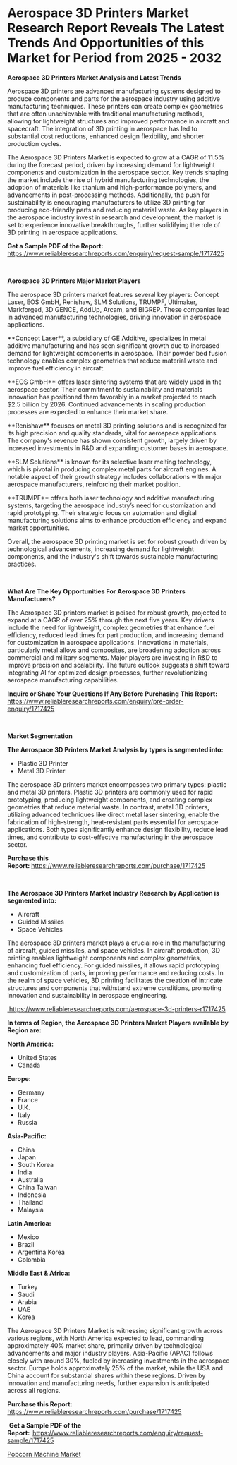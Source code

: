 <p><h1>Aerospace 3D Printers Market Research Report Reveals The Latest Trends And Opportunities of this Market for Period from 2025 - 2032</h1></p><p><strong>Aerospace 3D Printers Market Analysis and Latest Trends</strong></p>
<p><p>Aerospace 3D printers are advanced manufacturing systems designed to produce components and parts for the aerospace industry using additive manufacturing techniques. These printers can create complex geometries that are often unachievable with traditional manufacturing methods, allowing for lightweight structures and improved performance in aircraft and spacecraft. The integration of 3D printing in aerospace has led to substantial cost reductions, enhanced design flexibility, and shorter production cycles.</p><p>The Aerospace 3D Printers Market is expected to grow at a CAGR of 11.5% during the forecast period, driven by increasing demand for lightweight components and customization in the aerospace sector. Key trends shaping the market include the rise of hybrid manufacturing technologies, the adoption of materials like titanium and high-performance polymers, and advancements in post-processing methods. Additionally, the push for sustainability is encouraging manufacturers to utilize 3D printing for producing eco-friendly parts and reducing material waste. As key players in the aerospace industry invest in research and development, the market is set to experience innovative breakthroughs, further solidifying the role of 3D printing in aerospace applications.</p></p>
<p><strong>Get a Sample PDF of the Report:&nbsp;</strong> <a href="https://www.reliableresearchreports.com/enquiry/request-sample/1717425?utm_campaign=2246&utm_medium=2&utm_source=Github&utm_content=ia&utm_term=25032025&utm_id=aerospace-3d-printers">https://www.reliableresearchreports.com/enquiry/request-sample/1717425</a></p>
<p>&nbsp;</p>
<p><strong>Aerospace 3D Printers Major Market Players</strong></p>
<p><p>The aerospace 3D printers market features several key players: Concept Laser, EOS GmbH, Renishaw, SLM Solutions, TRUMPF, Ultimaker, Markforged, 3D GENCE, AddUp, Arcam, and BIGREP. These companies lead in advanced manufacturing technologies, driving innovation in aerospace applications.</p><p>**Concept Laser**, a subsidiary of GE Additive, specializes in metal additive manufacturing and has seen significant growth due to increased demand for lightweight components in aerospace. Their powder bed fusion technology enables complex geometries that reduce material waste and improve fuel efficiency in aircraft.</p><p>**EOS GmbH** offers laser sintering systems that are widely used in the aerospace sector. Their commitment to sustainability and materials innovation has positioned them favorably in a market projected to reach $2.5 billion by 2026. Continued advancements in scaling production processes are expected to enhance their market share.</p><p>**Renishaw** focuses on metal 3D printing solutions and is recognized for its high precision and quality standards, vital for aerospace applications. The company's revenue has shown consistent growth, largely driven by increased investments in R&D and expanding customer bases in aerospace.</p><p>**SLM Solutions** is known for its selective laser melting technology, which is pivotal in producing complex metal parts for aircraft engines. A notable aspect of their growth strategy includes collaborations with major aerospace manufacturers, reinforcing their market position.</p><p>**TRUMPF** offers both laser technology and additive manufacturing systems, targeting the aerospace industry’s need for customization and rapid prototyping. Their strategic focus on automation and digital manufacturing solutions aims to enhance production efficiency and expand market opportunities.</p><p>Overall, the aerospace 3D printing market is set for robust growth driven by technological advancements, increasing demand for lightweight components, and the industry's shift towards sustainable manufacturing practices.</p></p>
<p>&nbsp;</p>
<p><strong>What Are The Key Opportunities For Aerospace 3D Printers Manufacturers?</strong></p>
<p><p>The Aerospace 3D printers market is poised for robust growth, projected to expand at a CAGR of over 25% through the next five years. Key drivers include the need for lightweight, complex geometries that enhance fuel efficiency, reduced lead times for part production, and increasing demand for customization in aerospace applications. Innovations in materials, particularly metal alloys and composites, are broadening adoption across commercial and military segments. Major players are investing in R&D to improve precision and scalability. The future outlook suggests a shift toward integrating AI for optimized design processes, further revolutionizing aerospace manufacturing capabilities.</p></p>
<p><strong>Inquire or Share Your Questions If Any Before Purchasing This Report:</strong> <a href="https://www.reliableresearchreports.com/enquiry/pre-order-enquiry/1717425?utm_campaign=2246&utm_medium=2&utm_source=Github&utm_content=ia&utm_term=25032025&utm_id=aerospace-3d-printers">https://www.reliableresearchreports.com/enquiry/pre-order-enquiry/1717425</a></p>
<p>&nbsp;</p>
<p><strong>Market Segmentation</strong></p>
<p><strong>The Aerospace 3D Printers Market Analysis by types is segmented into:</strong></p>
<p><ul><li>Plastic 3D Printer</li><li>Metal 3D Printer</li></ul></p>
<p><p>The aerospace 3D printers market encompasses two primary types: plastic and metal 3D printers. Plastic 3D printers are commonly used for rapid prototyping, producing lightweight components, and creating complex geometries that reduce material waste. In contrast, metal 3D printers, utilizing advanced techniques like direct metal laser sintering, enable the fabrication of high-strength, heat-resistant parts essential for aerospace applications. Both types significantly enhance design flexibility, reduce lead times, and contribute to cost-effective manufacturing in the aerospace sector.</p></p>
<p><strong>Purchase this Report:&nbsp;</strong><a href="https://www.reliableresearchreports.com/purchase/1717425?utm_campaign=2246&utm_medium=2&utm_source=Github&utm_content=ia&utm_term=25032025&utm_id=aerospace-3d-printers">https://www.reliableresearchreports.com/purchase/1717425</a></p>
<p>&nbsp;</p>
<p><strong>The Aerospace 3D Printers Market Industry Research by Application is segmented into:</strong></p>
<p><ul><li>Aircraft</li><li>Guided Missiles</li><li>Space Vehicles</li></ul></p>
<p><p>The aerospace 3D printers market plays a crucial role in the manufacturing of aircraft, guided missiles, and space vehicles. In aircraft production, 3D printing enables lightweight components and complex geometries, enhancing fuel efficiency. For guided missiles, it allows rapid prototyping and customization of parts, improving performance and reducing costs. In the realm of space vehicles, 3D printing facilitates the creation of intricate structures and components that withstand extreme conditions, promoting innovation and sustainability in aerospace engineering.</p></p>
<p><a href="https://www.reliableresearchreports.com/aerospace-3d-printers-r1717425?utm_campaign=2246&utm_medium=2&utm_source=Github&utm_content=ia&utm_term=25032025&utm_id=aerospace-3d-printers">&nbsp;https://www.reliableresearchreports.com/aerospace-3d-printers-r1717425</a></p>
<p><strong>In terms of Region, the Aerospace 3D Printers Market Players available by Region are:</strong></p>
<p>
    <p> <strong> North America: </strong>
        <ul>
            <li>United States</li>
            <li>Canada</li>
        </ul>
        </p> 
    <p> <strong> Europe: </strong>
        <ul>
            <li>Germany</li>
            <li>France</li>
            <li>U.K.</li>
            <li>Italy</li>
            <li>Russia</li>
        </ul>
        </p> 
    <p> <strong> Asia-Pacific: </strong>
        <ul>
            <li>China</li>
            <li>Japan</li>
            <li>South Korea</li>
            <li>India</li>
            <li>Australia</li>
            <li>China Taiwan</li>
            <li>Indonesia</li>
            <li>Thailand</li>
            <li>Malaysia</li>
        </ul>
        </p> 
    <p> <strong> Latin America: </strong>
        <ul>
            <li>Mexico</li>
            <li>Brazil</li>
            <li>Argentina Korea</li>
            <li>Colombia</li>
        </ul>
        </p> 
    <p> <strong> Middle East & Africa: </strong>
        <ul>
            <li>Turkey</li>
            <li>Saudi</li>
            <li>Arabia</li>
            <li>UAE</li>
            <li>Korea</li>
        </ul>
    </p>
    </p>
<p><p>The Aerospace 3D Printers Market is witnessing significant growth across various regions, with North America expected to lead, commanding approximately 40% market share, primarily driven by technological advancements and major industry players. Asia-Pacific (APAC) follows closely with around 30%, fueled by increasing investments in the aerospace sector. Europe holds approximately 25% of the market, while the USA and China account for substantial shares within these regions. Driven by innovation and manufacturing needs, further expansion is anticipated across all regions.</p></p>
<p><strong>Purchase this Report: </strong><a href="https://www.reliableresearchreports.com/purchase/1717425?utm_campaign=2246&utm_medium=2&utm_source=Github&utm_content=ia&utm_term=25032025&utm_id=aerospace-3d-printers">https://www.reliableresearchreports.com/purchase/1717425</a></p>
<p>&nbsp;<strong>Get a Sample PDF of the Report:&nbsp;&nbsp;</strong><a href="https://www.reliableresearchreports.com/enquiry/request-sample/1717425?utm_campaign=2246&utm_medium=2&utm_source=Github&utm_content=ia&utm_term=25032025&utm_id=aerospace-3d-printers">https://www.reliableresearchreports.com/enquiry/request-sample/1717425</a></p>
<p><strong></strong></p>
<p><p><a href="https://github.com/MonroeBullock54/Market-Research-Report-List-2/blob/main/popcorn-machine-market.md?utm_campaign=2246&utm_medium=2&utm_source=Github&utm_content=ia&utm_term=25032025&utm_id=aerospace-3d-printers">Popcorn Machine Market</a></p></p>